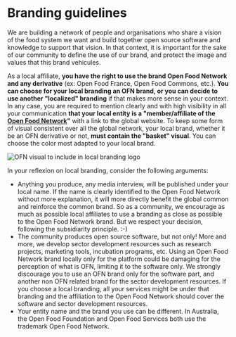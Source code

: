 # Branding guidelines

We are building a network of people and organisations who share a vision of the food system we want and build together open source software and knowledge to support that vision. In that context, it is important for the sake of our community to define the use of our brand, and protect the image and values that this brand vehicules.

As a local affiliate, **you have the right to use the brand Open Food Network and any derivative** \(ex: Open Food France, Open Food Commons, etc.\). **You can choose for your local branding an OFN brand, or you can decide to use another "localized" branding** if that makes more sense in your context. In any case, you are required to mention clearly and with high visibility in all your communication **that your local entity is a "member/affiliate of the** [**Open Food Network**](https://openfoodnetwork.org/)**"** with a link to the global website. To keep some form of visual consistent over all the global network, your local brand, whether it be an OFN derivative or not, **must contain the "basket" visual**. You can choose the color most adapted to your local brand.

![OFN visual to include in local branding logo](../.gitbook/assets/logoofn.png)

In your reflexion on local branding, consider the following arguments:

* Anything you produce, any media interview, will be published under your local name. If the name is clearly identified to the Open Food Network without more explanation, it will more directly benefit the global common and reinforce the common brand. So as a community, we encourage as much as possible local affiliates to use a branding as close as possible to the Open Food Network brand. But we respect your decision, following the subsidiarity principle. :-\)
* The community produces open source software, but not only! More and more, we develop sector development resources such as research projects, marketing tools, incubation programs, etc. Using an Open Food Network brand locally only for the platform could be damaging for the perception of what is OFN, limiting it to the software only. We strongly discourage you to use an OFN brand only for the software part, and another non OFN related brand for the sector development resources. If you choose a local branding, all your services might be under that branding and the affiliation to the Open Food Network should cover the software and sector development resources.
* Your entity name and the brand you use can be different. In Australia, the Open Food Foundation and Open Food Services both use the trademark Open Food Network.





 

